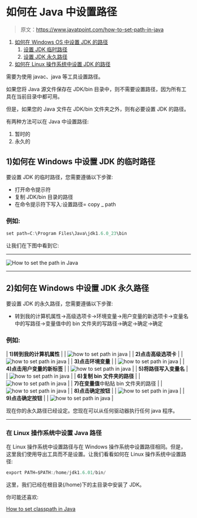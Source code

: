 # 如何在 Java 中设置路径

> 原文：<https://www.javatpoint.com/how-to-set-path-in-java>

1.  [如何在 Windows OS 中设置 JDK 的路径](#)
    1.  [设置 JDK 临时路径](#pathtemporary)
    2.  [设置 JDK 永久路径](#pathpermanent)
2.  [如何在 Linux 操作系统中设置 JDK 的路径](#pathlinux)

需要为使用 javac、java 等工具设置路径。

如果您将 Java 源文件保存在 JDK/bin 目录中，则不需要设置路径，因为所有工具在当前目录中都可用。

但是，如果您的 Java 文件在 JDK/bin 文件夹之外，则有必要设置 JDK 的路径。

有两种方法可以在 Java 中设置路径:

1.  暂时的
2.  永久的

## 1)如何在 Windows 中设置 JDK 的临时路径

要设置 JDK 的临时路径，您需要遵循以下步骤:

*   打开命令提示符
*   复制 JDK/bin 目录的路径
*   在命令提示符下写入:设置路径= copy _ path

### 例如:

```java
set path=C:\Program Files\Java\jdk1.6.0_23\bin

```

让我们在下图中看到它:

* * *

![How to set the path in Java](../img/3cd1e9bdbb4c04f7935c2b6e975a61ba.png)

* * *

## 2)如何在 Windows 中设置 JDK 永久路径

要设置 JDK 的永久路径，您需要遵循以下步骤:

*   转到我的计算机属性->高级选项卡->环境变量->用户变量的新选项卡->变量名中的写路径->变量值中的 bin 文件夹的写路径->确定->确定->确定

### 例如:

| **1)转到我的计算机属性** |
| ![how to set path in java](../img/27cefd14260f235755c900c737bb1fed.png) |
| **2)点击高级选项卡** |
| ![how to set path in java](../img/a06c773cd4edd88ec9457a236803945c.png) |
| **3)点击环境变量** |
| ![how to set path in java ](../img/eb2f423db4d408a8f92990a9529c17d1.png) |
| **4)点击用户变量的新标签** |
| ![how to set path in java](../img/dd101241ee8b2906525dc0f877ef7395.png) |
| **5)将路径写入变量名** |
| ![how to set path in java](../img/e85bdc57ae5dd59b3eaa7049e5e3ab5e.png) |
| **6)复制 bin 文件夹的路径** |
| ![how to set path in java](../img/9cba0176188d664b160d2c86ef684dd6.png) |
| **7)在变量值**中粘贴 bin 文件夹的路径 |
| ![how to set path in java](../img/8693c22cb0912142f7b745f8c6e8ea10.png) |
| **8)点击确定按钮** |
| ![how to set path in java](../img/98d6fb164a9678a5e9016670d3dbe044.png) |
| **9)点击确定按钮** |
| ![how to set path in java](../img/a07b81ec5e2b1461f4833fad3cebd1c6.png) |

现在你的永久路径已经设定。您现在可以从任何驱动器执行任何 java 程序。

* * *

### 在 Linux 操作系统中设置 Java 路径

在 Linux 操作系统中设置路径与在 Windows 操作系统中设置路径相同。但是，这里我们使用导出工具而不是设置。让我们看看如何在 Linux 操作系统中设置路径:

```java
export PATH=$PATH:/home/jdk1.6.01/bin/

```

这里，我们已经在根目录(/home)下的主目录中安装了 JDK。

你可能还喜欢:

[How to set classpath in Java](how-to-set-classpath-in-java)